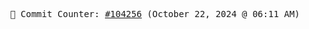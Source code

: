 <p align="center">
    <samp>
        📮 Commit Counter: <a href="https://github.com/Javascript-void0/Javascript-void0/commits/main">#104256</a> (October 22, 2024 @ 06:11 AM)
    </samp>
</p>